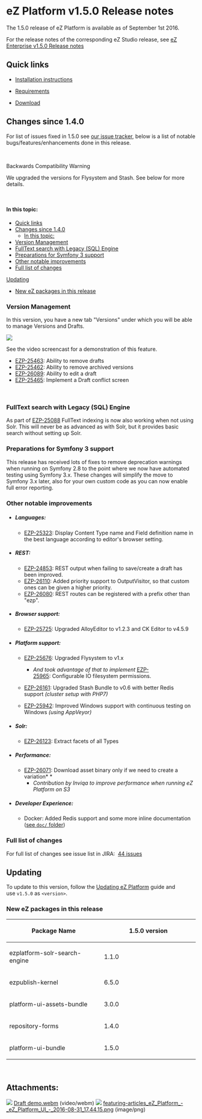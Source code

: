 #  eZ Platform v1.5.0 Release notes

The 1.5.0 release of eZ Platform is available as of September 1st 2016.

For the release notes of the corresponding eZ Studio release, see [eZ Enterprise v1.5.0 Release notes](eZ-Enterprise-v1.5.0-Release-notes_32114946.html)

## Quick links

-   [Installation instructions](https://doc.ez.no/display/DEVELOPER/Step+1%3A+Installation)

-   [Requirements](https://doc.ez.no/pages/viewpage.action?pageId=31429536)

-   [Download](http://share.ez.no/latest)

## Changes since 1.4.0

For list of issues fixed in 1.5.0 see [our issue tracker](https://jira.ez.no/issues/?filter=-1&jql=project%20%3D%20EZP%20AND%20resolution%20!%3D%20Unresolved%20AND%20fixVersion%20in%20(1.5.0)%20ORDER%20BY%20updatedDate%20ASC), below is a list of notable bugs/features/enhancements done in this release.

 

Backwards Compatibility Warning

We upgraded the versions for Flysystem and Stash. See below for more details.

 

#### In this topic:

-   [Quick links](#eZPlatformv1.5.0Releasenotes-Quicklinks)
-   [Changes since 1.4.0](#eZPlatformv1.5.0Releasenotes-Changessince1.4.0)
    -   [In this topic:](#eZPlatformv1.5.0Releasenotes-Inthistopic:)
-   [Version Management](#eZPlatformv1.5.0Releasenotes-VersionManagement)
-   [FullText search with Legacy (SQL) Engine](#eZPlatformv1.5.0Releasenotes-FullTextsearchwithLegacy(SQL)Engine)
-   [Preparations for Symfony 3 support](#eZPlatformv1.5.0Releasenotes-PreparationsforSymfony3support)
-   [Other notable improvements](#eZPlatformv1.5.0Releasenotes-Othernotableimprovements)
-   [Full list of changes](#eZPlatformv1.5.0Releasenotes-Fulllistofchanges)

[Updating](#eZPlatformv1.5.0Releasenotes-Updating)
-   [New eZ packages in this release](#eZPlatformv1.5.0Releasenotes-NeweZpackagesinthisrelease)

### Version Management

In this version, you have a new tab "Versions" under which you will be able to manage Versions and Drafts.

![](attachments/32114891/32115355.png)

See the video screencast for a demonstration of this feature.

-   [EZP-25463](https://jira.ez.no/browse/EZP-25463): Ability to remove drafts
-   [EZP-25462](https://jira.ez.no/browse/EZP-25462): Ability to remove archived versions
-   [EZP-26089](https://jira.ez.no/browse/EZP-26089): Ability to edit a draft
-   [EZP-25465](https://jira.ez.no/browse/EZP-25465): Implement a Draft conflict screen

 

### FullText search with Legacy (SQL) Engine

As part of [EZP-25088](https://jira.ez.no/browse/EZP-25088) FullText indexing is now also working when not using Solr. This will never be as advanced as with Solr, but it provides basic search without setting up Solr.

### Preparations for Symfony 3 support

This release has received lots of fixes to remove deprecation warnings when running on Symfony 2.8 to the point where we now have automated testing using Symfony 3.x. These changes will simplify the move to Symfony 3.x later, also for your own custom code as you can now enable full error reporting.

### Other notable improvements

-   ##### Languages:

    -   [EZP-25323](https://jira.ez.no/browse/EZP-25323): Display Content Type name and Field definition name in the best language according to editor's browser setting.

-   ##### REST:

    -   [EZP-24853](https://jira.ez.no/browse/EZP-24853): REST output when failing to save/create a draft has been improved.
    -   [EZP-26110](https://jira.ez.no/browse/EZP-26110): Added priority support to OutputVisitor, so that custom ones can be given a higher priority.
    -   [EZP-26080](https://jira.ez.no/browse/EZP-26080): REST routes can be registered with a prefix other than "ezp".
-   ##### Browser support:

    -   [EZP-25725](https://jira.ez.no/browse/EZP-25725): Upgraded AlloyEditor to v1.2.3 and CK Editor to v4.5.9
-   ##### Platform support:

    -   [EZP-25676](https://jira.ez.no/browse/EZP-25676): Upgraded Flysystem to v1.x

        -   *And took advantage of that to implement* [EZP-25965](https://jira.ez.no/browse/EZP-25965): Configurable IO filesystem permissions.

    -   [EZP-26161](https://jira.ez.no/browse/EZP-26161): Upgraded Stash Bundle to v0.6 with better Redis support *(cluster setup with PHP7)*

    -   [EZP-25942](https://jira.ez.no/browse/EZP-25942): Improved Windows support with continuous testing on Windows *(using AppVeyor)*

-   ##### Solr:

    -   [EZP-26123](https://jira.ez.no/browse/EZP-26123): Extract facets of all Types
-   ##### Performance:

    -   [EZP-26071](https://jira.ez.no/browse/EZP-26071): Download asset binary only if we need to create a variation*
        *
        -   *Contribution by Inviqa to improve performance when running eZ Platform on S3*
-   ##### Developer Experience:

    -   Docker: Added Redis support and some more inline documentation ([see `doc/` folder](https://github.com/ezsystems/ezplatform/blob/ff191377fc68c53478c68da892f9eb79dce6347e/doc/docker-compose/redis.yml))

### Full list of changes

For full list of changes see issue list in JIRA:  [44 issues](https://jira.ez.no/secure/IssueNavigator.jspa?reset=true&jqlQuery=project%3DEZP+and+fixVersion%3D1.5.0+&src=confmacro)

## Updating

To update to this version, follow the [Updating eZ Platform](Updating-eZ-Platform_31431770.html) guide and use `v1.5.0` as `<version>`.

### New eZ packages in this release

<table>
<colgroup>
<col width="50%" />
<col width="50%" />
</colgroup>
<thead>
<tr class="header">
<th><p>Package Name</p></th>
<th><p>1.5.0 version</p></th>
</tr>
</thead>
<tbody>
<tr class="odd">
<td><p>ezplatform-solr-search-engine</p></td>
<td><p>1.1.0</p></td>
</tr>
<tr class="even">
<td><p>ezpublish-kernel</p></td>
<td><p>6.5.0</p></td>
</tr>
<tr class="odd">
<td><p>platform-ui-assets-bundle</p></td>
<td><p>3.0.0</p></td>
</tr>
<tr class="even">
<td><p>repository-forms</p></td>
<td><p>1.4.0</p></td>
</tr>
<tr class="odd">
<td><p>platform-ui-bundle</p></td>
<td><p>1.5.0</p></td>
</tr>
</tbody>
</table>

 

## Attachments:

![](images/icons/bullet_blue.gif) [Draft demo.webm](attachments/32114891/32115229.webm) (video/webm)
![](images/icons/bullet_blue.gif) [featuring-articles\_eZ\_Platform\_-\_eZ\_Platform\_UI\_-\_2016-08-31\_17.44.15.png](attachments/32114891/32115355.png) (image/png)
